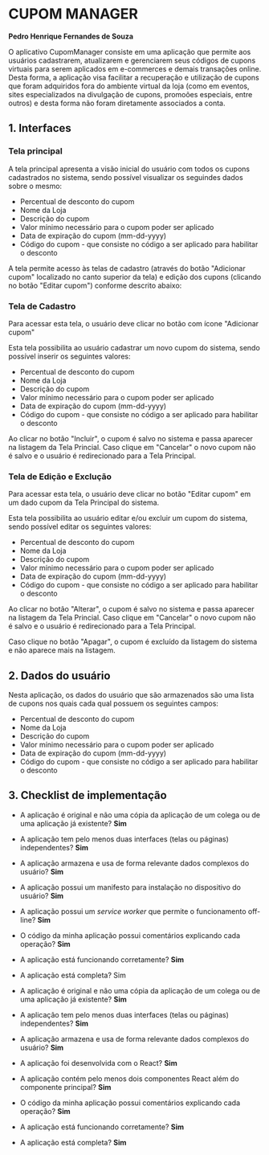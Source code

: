 # CUPOM MANAGER

**Pedro Henrique Fernandes de Souza**

O aplicativo CupomManager consiste em uma aplicação que permite aos usuários cadastrarem, atualizarem e gerenciarem seus códigos de cupons virtuais para serem aplicados em e-commerces e demais transações online. Desta forma, a aplicação visa facilitar a recuperação e utilização de cupons que foram adquiridos fora do ambiente virtual da loja (como em eventos, sites especializados na divulgação de cupons, promoões especiais, entre outros) e desta forma não foram diretamente associados a conta.

## 1. Interfaces

### Tela principal

A tela principal apresenta a visão inicial do usuário com todos os cupons cadastrados no sistema, sendo possível visualizar os seguindes dados sobre o mesmo: 

- Percentual de desconto do cupom
- Nome da Loja
- Descrição do cupom
- Valor mínimo necessário para o cupom poder ser aplicado
- Data de expiração do cupom (mm-dd-yyyy)
- Código do cupom - que consiste no código a ser aplicado para habilitar o desconto

A tela permite acesso às telas de cadastro (através do botão "Adicionar cupom" localizado no canto superior da tela) e edição dos cupons (clicando no botão "Editar cupom") conforme descrito abaixo:

### Tela de Cadastro

Para acessar esta tela, o usuário deve clicar no botão com ícone "Adicionar cupom"

Esta tela possibilita ao usuário cadastrar um novo cupom do sistema, sendo possível inserir os seguintes valores: 

- Percentual de desconto do cupom
- Nome da Loja
- Descrição do cupom
- Valor mínimo necessário para o cupom poder ser aplicado
- Data de expiração do cupom (mm-dd-yyyy)
- Código do cupom - que consiste no código a ser aplicado para habilitar o desconto

Ao clicar no botão "Incluir", o cupom é salvo no sistema e passa aparecer na listagem da Tela Princial. Caso clique em "Cancelar" o novo cupom não é salvo e o usuário é redirecionado para a Tela Principal.

### Tela de Edição e Exclução

Para acessar esta tela, o usuário deve clicar no botão "Editar cupom" em um dado cupom da Tela Principal do sistema.

Esta tela possibilita ao usuário editar e/ou excluir um cupom do sistema, sendo possível editar os seguintes valores: 

- Percentual de desconto do cupom
- Nome da Loja
- Descrição do cupom
- Valor mínimo necessário para o cupom poder ser aplicado
- Data de expiração do cupom (mm-dd-yyyy)
- Código do cupom - que consiste no código a ser aplicado para habilitar o desconto

Ao clicar no botão "Alterar", o cupom é salvo no sistema e passa aparecer na listagem da Tela Princial. Caso clique em "Cancelar" o novo cupom não é salvo e o usuário é redirecionado para a Tela Principal.

Caso clique no botão "Apagar", o cupom é excluído da listagem do sistema e não aparece mais na listagem.

## 2. Dados do usuário

Nesta aplicação, os dados do usuário que são armazenados são uma lista de cupons nos quais cada qual possuem os seguintes campos:

- Percentual de desconto do cupom
- Nome da Loja
- Descrição do cupom
- Valor mínimo necessário para o cupom poder ser aplicado
- Data de expiração do cupom (mm-dd-yyyy)
- Código do cupom - que consiste no código a ser aplicado para habilitar o desconto

## 3. Checklist de implementação

- A aplicação é original e não uma cópia da aplicação de um colega ou de uma aplicação já existente? **Sim**
- A aplicação tem pelo menos duas interfaces (telas ou páginas) independentes? **Sim**
- A aplicação armazena e usa de forma relevante dados complexos do usuário? **Sim**
- A aplicação possui um manifesto para instalação no dispositivo do usuário? **Sim**
- A aplicação possui um _service worker_ que permite o funcionamento off-line? **Sim**
- O código da minha aplicação possui comentários explicando cada operação? **Sim**
- A aplicação está funcionando corretamente? **Sim**
- A aplicação está completa? Sim

- A aplicação é original e não uma cópia da aplicação de um colega ou de uma aplicação já existente? **Sim**
- A aplicação tem pelo menos duas interfaces (telas ou páginas) independentes? **Sim**
- A aplicação armazena e usa de forma relevante dados complexos do usuário? **Sim**
- A aplicação foi desenvolvida com o React? **Sim**
- A aplicação contém pelo menos dois componentes React além do componente principal? **Sim**
- O código da minha aplicação possui comentários explicando cada operação? **Sim**
- A aplicação está funcionando corretamente? **Sim**
- A aplicação está completa? **Sim**

